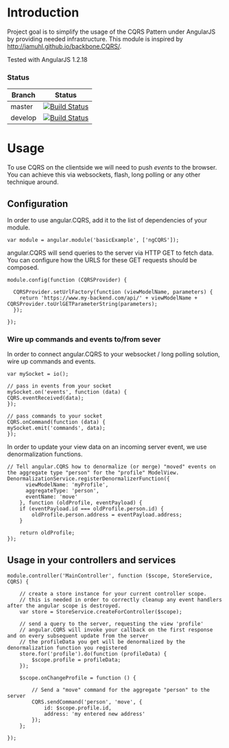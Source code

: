 # Introduction

Project goal is to simplify the usage of the CQRS Pattern under AngularJS by 
providing needed infrastructure. This module is inspired by http://jamuhl.github.io/backbone.CQRS/.

Tested with AngularJS 1.2.18



### Status
| Branch        | Status         |
| ------------- |:-------------:|
| master        | [![Build Status](https://api.travis-ci.org/KABA-CCEAC/angular.CQRS.png?branch=master)](https://travis-ci.org/KABA-CCEAC/angular.CQRS) |
| develop        | [![Build Status](https://api.travis-ci.org/KABA-CCEAC/angular.CQRS.png?branch=develop)](https://travis-ci.org/KABA-CCEAC/angular.CQRS) |


# Usage

To use CQRS on the clientside we will need to push _events_ 
to the browser. You can achieve this via websockets, flash, long polling or any 
other technique around.



## Configuration

In order to use angular.CQRS, add it to the list of dependencies of your module.

	var module = angular.module('basicExample', ['ngCQRS']);



angular.CQRS will send queries to the server via HTTP GET to fetch data. You can configure how the URLS for these GET requests should be composed.


	module.config(function (CQRSProvider) { 

	  CQRSProvider.setUrlFactory(function (viewModelName, parameters) {
	    return 'https://www.my-backend.com/api/' + viewModelName + CQRSProvider.toUrlGETParameterString(parameters);
	  });

	});


### Wire up commands and events to/from sever

In order to connect angular.CQRS to your websocket / long polling solution, wire up commands and events.

    var mySocket = io();

    // pass in events from your socket
    mySocket.on('events', function (data) {
    CQRS.eventReceived(data);
    });

    // pass commands to your socket
    CQRS.onCommand(function (data) {
    mySocket.emit('commands', data);
    });


In order to update your view data on an incoming server event, we use denormalization functions.


    // Tell angular.CQRS how to denormalize (or merge) "moved" events on the aggregate type "person" for the "profile" ModelView.
    DenormalizationService.registerDenormalizerFunction({
          viewModelName: 'myProfile',
          aggregateType: 'person',
          eventName: 'move'
        }, function (oldProfile, eventPayload) {
        if (eventPayload.id === oldProfile.person.id) {
            oldProfile.person.address = eventPayload.address;
        }

        return oldProfile;
    });

## Usage in your controllers and services


    module.controller('MainController', function ($scope, StoreService, CQRS) {

        // create a store instance for your current controller scope.
        // this is needed in order to correctly cleanup any event handlers after the angular scope is destroyed.
        var store = StoreService.createForController($scope);

        // send a query to the server, requesting the view 'profile'
        // angular.CQRS will invoke your callback on the first response and on every subsequent update from the server
        // the profileData you get will be denormalized by the denormalization function you registered
        store.for('profile').do(function (profileData) {
            $scope.profile = profileData;
        });

        $scope.onChangeProfile = function () {

            // Send a "move" command for the aggregate "person" to the server
            CQRS.sendCommand('person', 'move', {
                id: $scope.profile.id,
                address: 'my entered new address'
            });
        };

    });
